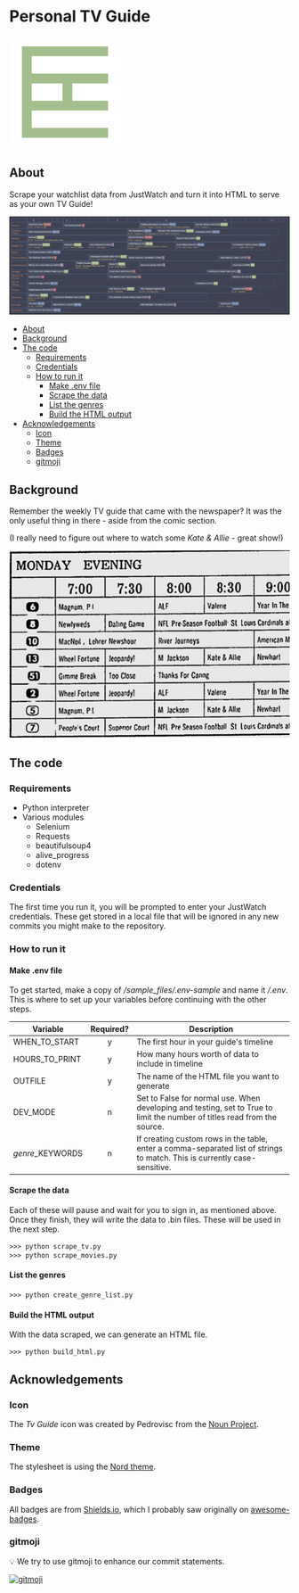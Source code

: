# Personal TV Guide
![Created by Pedrovisc from Noun Project](images/Tv-Guide-Created-by-Pedrovisc-from-Noun-Project-cropped-200px.png)


## About
Scrape your watchlist data from JustWatch and turn it into HTML to serve as your own TV Guide!

![screenshot](images/screenshot%202023-12-24.png)


- [About](#about)
- [Background](#background)
- [The code](#the-code)
  - [Requirements](#requirements)
  - [Credentials](#credentials)
  - [How to run it](#how-to-run-it)
    - [Make .env file](#make-env-file)
    - [Scrape the data](#scrape-the-data)
    - [List the genres](#list-the-genres)
    - [Build the HTML output](#build-the-html-output)
- [Acknowledgements](#acknowledgements)
  - [Icon](#icon)
  - [Theme](#theme)
  - [Badges](#badges)
  - [gitmoji](#gitmoji)


## Background
Remember the weekly TV guide that came with the newspaper? It was the only useful thing in there - aside from the comic section.

(I really need to figure out where to watch some *Kate & Allie* - great show!)

![1987](images/1987-TV-Featured1.jpg)


## The code

### Requirements
- Python interpreter
- Various modules
  - Selenium
  - Requests
  - beautifulsoup4
  - alive_progress
  - dotenv

### Credentials
The first time you run it, you will be prompted to enter your JustWatch credentials. These get stored in a local file that will be ignored in any new commits you might make to the repository.

### How to run it

#### Make .env file

To get started, make a copy of */sample_files/.env-sample* and name it */.env*. This is where to set up your variables before continuing with the other steps.

| Variable | Required? | Description |
| --- | :---: | --- |
| WHEN_TO_START | y | The first hour in your guide's timeline |
| HOURS_TO_PRINT | y | How many hours worth of data to include in timeline |
| OUTFILE | y | The name of the HTML file you want to generate |
| DEV_MODE | n | Set to False for normal use. When developing and testing, set to True to limit the number of titles read from the source. |
| *genre*_KEYWORDS | n | If creating custom rows in the table, enter a comma-separated list of strings to match. This is currently case-sensitive. |


#### Scrape the data
Each of these will pause and wait for you to sign in, as mentioned above. Once they finish, they will write the data to .bin files. These will be used in the next step.

```
>>> python scrape_tv.py
>>> python scrape_movies.py
```

#### List the genres
```
>>> python create_genre_list.py
```

#### Build the HTML output
With the data scraped, we can generate an HTML file.

```
>>> python build_html.py
```


## Acknowledgements

### Icon
The *Tv Guide* icon was created by Pedrovisc from the [Noun Project](https://thenounproject.com/icon/tv-guide-193845/).

### Theme
The stylesheet is using the [Nord theme](https://www.nordtheme.com/).

### Badges
All badges are from [Shields.io](https://shields.io/), which I probably saw originally on [awesome-badges](https://github.com/badges/awesome-badges).

### gitmoji
💡 We try to use gitmoji to enhance our commit statements.

[![gitmoji](https://img.shields.io/badge/gitmoji-%20😜%20😍-FFDD67.svg?style=flat-square)](https://gitmoji.dev/)